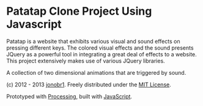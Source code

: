 Patatap Clone Project Using Javascript
==================
Patatap is a website that exhibits various visual and sound effects on pressing different keys. The colored visual effects and the sound presents JQuery as a powerful tool in integrating a great deal of effects to a website. This project extensively makes use of various JQuery libraries.

A collection of two dimensional animations that are triggered by sound.

(c) 2012 - 2013 [jonobr1](http://jonobr1.com/). Freely distributed under the [MIT License](http://opensource.org/licenses/MIT).

Prototyped with [Processing](http://processing.org/), built with [JavaScript](http://jonobr1.github.com/two.js).
